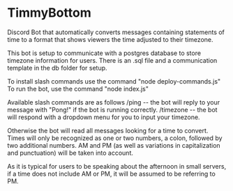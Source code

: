 # TimmyBottom
Discord Bot that automatically converts messages containing statements of time to a format that shows viewers the time adjusted to their timezone. 

This bot is setup to communicate with a postgres database to store timezone information for users. There is an .sql file and a communication template in the db folder for setup.

To install slash commands use the command "node deploy-commands.js"
To run the bot, use the command "node index.js"


Available slash commands are as follows
/ping -- the bot will reply to your message with "Pong!" if the bot is running correctly.
/timezone -- the bot will respond with a dropdown menu for you to input your timezone.

Otherwise the bot will read all messages looking for a time to convert. Times will only be recognized as one or two numbers, a colon, followed by two additional numbers. AM and PM (as well as variations in capitalization and punctuation) will be taken into account. 

As it is typical for users to be speaking about the afternoon in small servers, if a time does not include AM or PM, it will be assumed to be referring to PM. 

